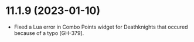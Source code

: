 # 11.1.9 (2023-01-10)

* Fixed a Lua error in Combo Points widget for Deathknights that occured because of a typo [GH-379].